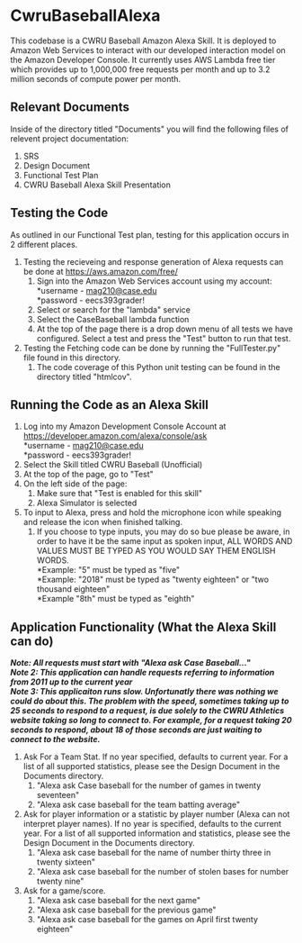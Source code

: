 # CwruBaseballAlexa
This codebase is a CWRU Baseball Amazon Alexa Skill. It is deployed to Amazon Web Services to interact with our developed interaction model on the Amazon Developer Console.
It currently uses AWS Lambda free tier which provides up to 1,000,000 free requests per month and up to 3.2 million seconds of compute power per month.

## Relevant Documents
Inside of the directory titled "Documents" you will find the following files of relevent project documentation:
1. SRS
2. Design Document
3. Functional Test Plan
4. CWRU Baseball Alexa Skill Presentation

## Testing the Code
As outlined in our Functional Test plan, testing for this application occurs in 2 different places. 
1. Testing the recieveing and response generation of Alexa requests can be done at https://aws.amazon.com/free/
    1. Sign into the Amazon Web Services account using my account:   
      *username - mag210@case.edu  
      *password - eecs393grader!  
    2. Select or search for the "lambda" service
    3. Select the CaseBaseball lambda function
    4. At the top of the page there is a drop down menu of all tests we have configured. Select a test and press the "Test" button to run that test.
2. Testing the Fetching code can be done by running the "FullTester.py" file found in this directory.
    1. The code coverage of this Python unit testing can be found in the directory titled "htmlcov".

## Running the Code as an Alexa Skill
1. Log into my Amazon Development Console Account at https://developer.amazon.com/alexa/console/ask  
    *username - mag210@case.edu  
    *password - eecs393grader! 
2. Select the Skill titled CWRU Baseball (Unofficial)
3. At the top of the page, go to "Test"
4. On the left side of the page:
    1. Make sure that "Test is enabled for this skill"
    2. Alexa Simulator is selected
5. To input to Alexa, press and hold the microphone icon while speaking and release the icon when finished talking.
    1. If you choose to type inputs, you may do so bue please be aware, in order to have it be the same input as spoken input, ALL WORDS AND VALUES MUST BE TYPED AS YOU WOULD SAY THEM ENGLISH WORDS.  
    *Example: "5" must be typed as "five"  
    *Example: "2018" must be typed as "twenty eighteen" or "two thousand eighteen"  
    *Example "8th" must be typed as "eighth"  

## Application Functionality (What the Alexa Skill can do)
***Note: All requests must start with "Alexa ask Case Baseball..."***    
***Note 2: This application can handle requests referring to information from 2011 up to the current year***    
***Note 3: This applicaiton runs slow. Unfortunatly there was nothing we could do about this. The problem with the speed, sometimes taking up to 25 seconds to respond to a request, is due solely to the CWRU Athletics website taking so long to connect to. For example, for a request taking 20 seconds to respond, about 18 of those seconds are just waiting to connect to the website.***    
1. Ask For a Team Stat. If no year specified, defaults to current year. For a list of all supported statistics, please see the Design Document in the Documents directory.
    1. "Alexa ask Case baseball for the number of games in twenty seventeen"
    2. "Alexa ask case baseball for the team batting average"
2. Ask for player information or a statistic by player number (Alexa can not interpret player names). If no year is specified, defaults to the current year. For a list of all supported information and statistics, please see the Design Document in the Documents directory.
    1. "Alexa ask case baseball for the name of number thirty three in twenty sixteen"
    2. "Alexa ask case baseball for the number of stolen bases for number twenty nine"
3. Ask for a game/score.
    1. "Alexa ask case baseball for the next game"
    2. "Alexa ask case baseball for the previous game"
    3. "Alexa ask case baseball for the games on April first twenty eighteen"
